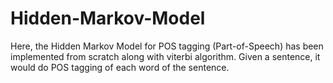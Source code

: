 # Hidden-Markov-Model
Here, the Hidden Markov Model for POS tagging (Part-of-Speech) has been implemented from scratch along with viterbi algorithm.
Given a sentence, it would do POS tagging of each word of the sentence.

